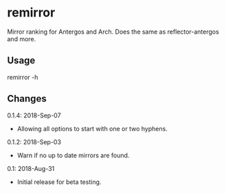 # remirror
Mirror ranking for Antergos and Arch. Does the same as reflector-antergos and more.
## Usage
remirror -h
## Changes
0.1.4: 2018-Sep-07
- Allowing all options to start with one or two hyphens.

0.1.2: 2018-Sep-03
- Warn if no up to date mirrors are found.

0.1: 2018-Aug-31
- Initial release for beta testing.
